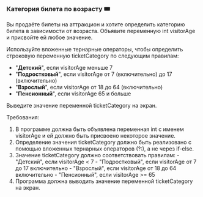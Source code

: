 
### Категория билета по возрасту 🎟️

Вы продаёте билеты на аттракцион и хотите определить категорию билета в зависимости от возраста. Объявите переменную int visitorAge и присвойте ей любое значение.

Используйте вложенные тернарные операторы, чтобы определить строковую переменную ticketCategory по следующим правилам:
* "**Детский**", если visitorAge меньше 7
* "**Подростковый**", если visitorAge от 7 (включительно) до 17 (включительно)
* "**Взрослый**", если visitorAge от 18 до 64 (включительно)
* "**Пенсионный**", если visitorAge 65 и больше

Выведите значение переменной ticketCategory на экран.

Требования:
1. В программе должна быть объявлена переменная int с именем visitorAge и ей должно быть присвоено некоторое значение. 
2. Определение значения ticketCategory должно быть реализовано с помощью вложенных тернарных операторов (?:), а не через if-else. 
3. Значение ticketCategory должно соответствовать правилам: - "Детский", если visitorAge < 7 - "Подростковый", если visitorAge от 7 до 17 включительно - "Взрослый", если visitorAge от 18 до 64 включительно - "Пенсионный", если visitorAge >= 65 
4. Программа должна выводить значение переменной ticketCategory на экран.